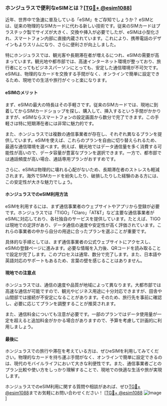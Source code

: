 ### ホンジュラスで便利なeSIMとは？[[TG💪+ @esim1088](https://t.me/s/esim1088)]

近年、世界中で急速に普及している「eSIM」をご存知でしょうか？ eSIMとは、従来の物理的なSIMカードに代わる新しい技術です。従来のSIMカードはプラスチック製でサイズが大きく、交換や挿入が必要でしたが、eSIMは小型化され、スマートフォン内部に直接内蔵されています。これにより、携帯電話のデザインもよりスリムになり、さらに便利さが向上しました。

特にホンジュラスでは、観光客や長期滞在者が増えるにつれ、eSIMの需要が高まっています。観光地や都市部では、高速インターネット環境が整っており、旅行者にとってもビジネスパーソンにとっても、安定した通信環境が不可欠です。eSIMは、物理的なカードを交換する手間がなく、オンラインで簡単に設定できるため、現地での生活や旅行がぐっと楽になります。

#### eSIMのメリット

まず、eSIMの最大の特長はその手軽さです。従来のSIMカードでは、現地に到着してからSIMカードショップを探し、購入して、挿入するという手間がかかりますが、eSIMならスマートフォンの設定画面から数分で完了できます。この手軽さは特に短期滞在者には非常に魅力的です。

また、ホンジュラスでは複数の通信事業者が存在し、それぞれ異なるプランを提供しています。eSIMを使えば、これらのプランを自由に切り替えられるため、最適な通信環境を選べます。例えば、観光地ではデータ通信量を多く消費する可能性が高いので、データ容量が豊富なプランを選択できます。一方で、都市部では通話頻度が高い場合、通話専用プランがおすすめです。

さらに、eSIMは物理的に壊れる心配がないため、長期滞在者のストレスも軽減されます。海外でSIMカードを紛失したり、破損したりした経験のある方には、この安定性が大きな魅力でしょう。

#### ホンジュラスでのeSIM利用方法

eSIMを利用するには、まず通信事業者のウェブサイトやアプリから登録が必要です。ホンジュラスでは「TIGO」「Claro」「AT&T」など主要な通信事業者がeSIMに対応しており、各社独自のサービスを提供しています。たとえば、TIGOは現地での定評があり、データ通信の速度や安定性が高く評価されています。これらの事業者の中から自分の用途に合ったプランを選ぶことが重要です。

具体的な手順としては、まず通信事業者の公式ウェブサイトにアクセスし、eSIMの登録ページに進みます。必要な情報を入力後、QRコードを読み取ることで設定が完了します。このプロセスは通常、数分で完了します。また、日本語や英語対応のサポートもあるため、言葉の壁を感じることはありません。

#### 現地での注意点

ホンジュラスでは、通信の速度や品質が地域によって異なります。大都市部では高速な通信が可能ですので、観光やビジネス用途に十分対応できますが、田舎や山間部では接続が不安定になることがあります。そのため、旅行先を事前に確認し、必要に応じてプランを調整することが推奨されます。

また、通信料金についても注意が必要です。一部のプランではデータ使用量が一定を超えると追加料金がかかる場合がありますので、予算を考慮して計画的に利用しましょう。

#### 最後に

ホンジュラスでの旅行や滞在を考えている方は、ぜひeSIMを利用してみてください。物理的なカードを持ち運ぶ手間がなく、オンラインで簡単に設定できるのは、現代のモバイルライフにおいて大きな利便性です。また、通信事業者ごとのプラン比較や使い方をしっかり理解することで、現地での快適な生活や旅が実現します。

ホンジュラスでのeSIM利用に関する質問や相談があれば、ぜひ[TG💪+ @esim1088](https://t.me/s/esim1088)までお気軽にお問い合わせください！ [[TG💪+ @esim1088](https://t.me/s/esim1088) ![Image](https://i.postimg.cc/Y0z9fWf4/image.png)]